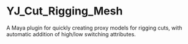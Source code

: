 # YJ_Cut_Rigging_Mesh
A Maya plugin for quickly creating proxy models for rigging cuts, with automatic addition of high/low switching attributes.
